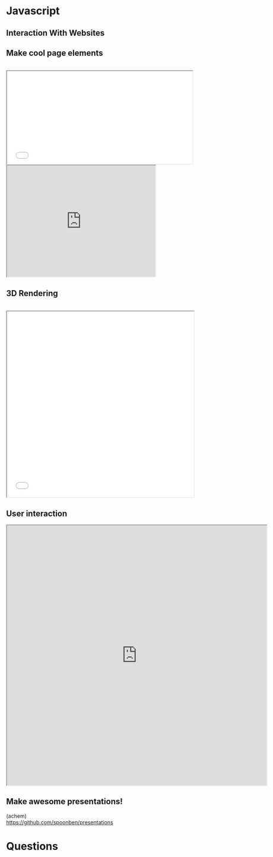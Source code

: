 # Javascript
## Interaction With Websites


## Make cool page elements
<br/>
<iframe src="charts.html" width="500px" height="250px"></iframe>
<br/>
<iframe src="http://codepen.io/simeydotme/full/Gzfuh/" width="400px" height="300px"></iframe>


## 3D Rendering
<br/>
<iframe src="3d.html" width="100%" height="500px"></iframe>


## User interaction

<iframe src="http://codepen.io/mariusbalaj/full/beALH" width="700px" height="700px"></iframe>


## Make awesome presentations!
(achem)<br/>
https://github.com/spoonben/presentations


# Questions